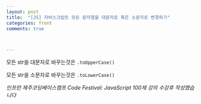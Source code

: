 ```yaml
---
layout: post
title:  "[JS] 자바스크립트 모든 문자열을 대문자로 혹은 소문자로 변경하기"
categories: front
comments: true



---
```


모든 str을 대문자로 바꾸는것은 `.toUpperCase()`

모든 str을 소문자로 바꾸는것은 `.toLowerCase()`

*인프런 제주코딩베이스캠프 Code Festival: JavaScript 100제 강의 수강후 작성했습니다*